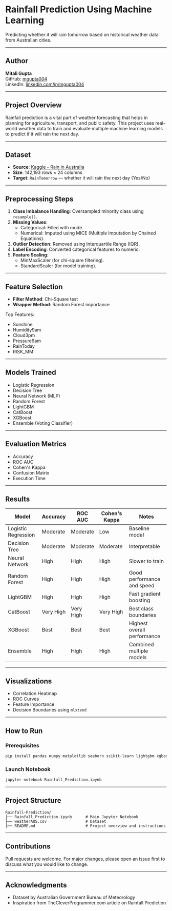 
# Rainfall Prediction Using Machine Learning

Predicting whether it will rain tomorrow based on historical weather data from Australian cities.

---

## Author

**Mitali Gupta**  
GitHub: [mgupta004](https://github.com/mgupta004)  
LinkedIn: [linkedin.com/in/mgupta004](https://www.linkedin.com/in/mgupta004)

---

## Project Overview

Rainfall prediction is a vital part of weather forecasting that helps in planning for agriculture, transport, and public safety. This project uses real-world weather data to train and evaluate multiple machine learning models to predict if it will rain the next day.

---

## Dataset

- **Source**: [Kaggle - Rain in Australia](https://www.kaggle.com/jsphyg/weather-dataset-rattle-package)
- **Size**: 142,193 rows × 24 columns
- **Target**: `RainTomorrow` — whether it will rain the next day (Yes/No)

---

## Preprocessing Steps

1. **Class Imbalance Handling**: Oversampled minority class using `resample()`.
2. **Missing Values**:
   - Categorical: Filled with mode.
   - Numerical: Imputed using MICE (Multiple Imputation by Chained Equations).
3. **Outlier Detection**: Removed using Interquartile Range (IQR).
4. **Label Encoding**: Converted categorical features to numeric.
5. **Feature Scaling**:
   - MinMaxScaler (for chi-square filtering).
   - StandardScaler (for model training).

---

## Feature Selection

- **Filter Method**: Chi-Square test
- **Wrapper Method**: Random Forest importance

Top Features:
- Sunshine
- Humidity9am
- Cloud3pm
- Pressure9am
- RainToday
- RISK_MM

---

## Models Trained

- Logistic Regression
- Decision Tree
- Neural Network (MLP)
- Random Forest
- LightGBM
- CatBoost
- XGBoost
- Ensemble (Voting Classifier)

---

## Evaluation Metrics

- Accuracy
- ROC AUC
- Cohen's Kappa
- Confusion Matrix
- Execution Time

---

## Results

| Model             | Accuracy | ROC AUC | Cohen's Kappa | Notes                       |
|------------------|----------|---------|----------------|-----------------------------|
| Logistic Regression | Moderate | Moderate | Low           | Baseline model              |
| Decision Tree     | Moderate | Moderate | Moderate      | Interpretable               |
| Neural Network    | High     | High    | High          | Slower to train             |
| Random Forest     | High     | High    | High          | Good performance and speed  |
| LightGBM          | High     | High    | High          | Fast gradient boosting      |
| CatBoost          | Very High| Very High | Very High    | Best class boundaries       |
| XGBoost           | Best     | Best    | Best          | Highest overall performance |
| Ensemble          | High     | High    | High          | Combined multiple models    |

---

## Visualizations

- Correlation Heatmap
- ROC Curves
- Feature Importance
- Decision Boundaries using `mlxtend`

---

## How to Run

### Prerequisites

```bash
pip install pandas numpy matplotlib seaborn scikit-learn lightgbm xgboost catboost mlxtend
```

### Launch Notebook

```bash
jupyter notebook Rainfall_Prediction.ipynb
```

---

## Project Structure

```
Rainfall-Prediction/
├── Rainfall_Prediction.ipynb      # Main Jupyter Notebook
├── weatherAUS.csv                 # Dataset
├── README.md                      # Project overview and instructions

```

---



## Contributions

Pull requests are welcome. For major changes, please open an issue first to discuss what you would like to change.

---

## Acknowledgments

- Dataset by Australian Government Bureau of Meteorology
- Inspiration from TheCleverProgrammer.com article on Rainfall Prediction

